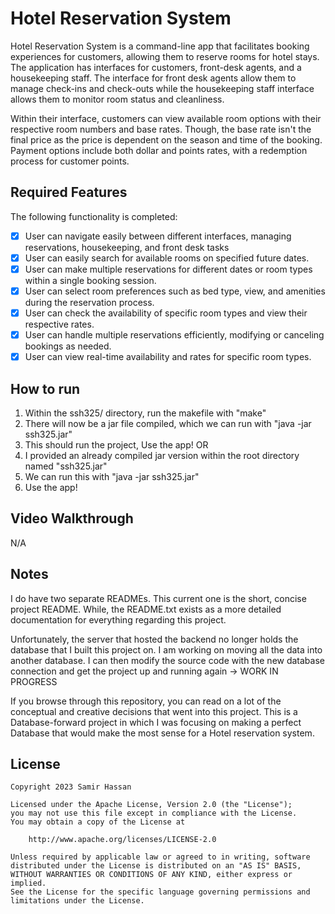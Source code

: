 # Hotel Reservation System

Hotel Reservation System is a command-line app that facilitates booking experiences for customers, allowing them to reserve rooms for hotel stays. The application has interfaces for customers, front-desk agents, and a housekeeping staff. The interface for front desk agents allow them to manage check-ins and check-outs while the housekeeping staff interface allows them to monitor room status and cleanliness. 

Within their interface, customers can view available room options with their respective room numbers and base rates. Though, the base rate isn't the final price as the price is dependent on the season and time of the booking. Payment options include both dollar and points rates, with a redemption process for customer points.

## Required Features

The following functionality is completed:

- [X] User can navigate easily between different interfaces, managing reservations, housekeeping, and front desk tasks
- [X] User can easily search for available rooms on specified future dates.
- [X] User can make multiple reservations for different dates or room types within a single booking session.
- [X] User can select room preferences such as bed type, view, and amenities during the reservation process.
- [X] User can check the availability of specific room types and view their respective rates.
- [X] User can handle multiple reservations efficiently, modifying or canceling bookings as needed.
- [X] User can view real-time availability and rates for specific room types.

## How to run

1. Within the ssh325/ directory, run the makefile with "make"
2. There will now be a jar file compiled, which we can run with "java -jar ssh325.jar"
3. This should run the project, Use the app! OR
4. I provided an already compiled jar version within the root directory named "ssh325.jar"
5. We can run this with "java -jar ssh325.jar"
6. Use the app!

## Video Walkthrough

N/A

## Notes

I do have two separate READMEs. This current one is the short, concise project README. While, the README.txt exists as a more detailed documentation for everything regarding this project.

Unfortunately, the server that hosted the backend no longer holds the database that I built this project on. I am working on moving all the data into another database. I can then modify the source code with the new database connection and get the project up and running again -> WORK IN PROGRESS

If you browse through this repository, you can read on a lot of the conceptual and creative decisions that went into this project. This is a Database-forward project in which I was focusing on making a perfect Database that would make the most sense for a Hotel reservation system. 

## License

    Copyright 2023 Samir Hassan

    Licensed under the Apache License, Version 2.0 (the "License");
    you may not use this file except in compliance with the License.
    You may obtain a copy of the License at

        http://www.apache.org/licenses/LICENSE-2.0

    Unless required by applicable law or agreed to in writing, software
    distributed under the License is distributed on an "AS IS" BASIS,
    WITHOUT WARRANTIES OR CONDITIONS OF ANY KIND, either express or implied.
    See the License for the specific language governing permissions and
    limitations under the License.

